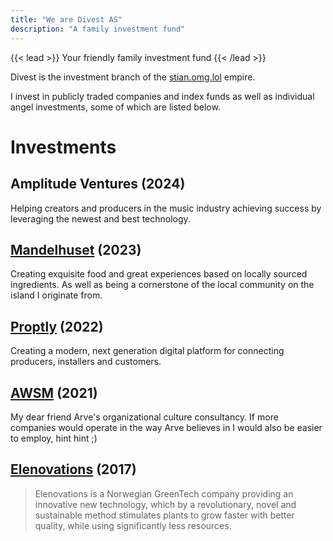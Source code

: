 ```yaml
---
title: "We are Divest AS"
description: "A family investment fund"
---
```


{{< lead >}}
Your friendly family investment fund
{{< /lead >}}

Divest is the investment branch of the [stian.omg.lol](https://stian.omg.lol) empire.

I invest in publicly traded companies and index funds as well as individual angel investments, some of which are listed below.

# Investments

## Amplitude Ventures (2024)

Helping creators and producers in the music industry achieving success by leveraging the newest and best technology.

## [Mandelhuset](https://www.mandelhuset.no/) (2023)

Creating exquisite food and great experiences based on locally sourced ingredients. As well as being a cornerstone of the local community on the island I originate from.

## [Proptly](https://en.proptly.no/) (2022)

Creating a modern, next generation digital platform for connecting producers, installers and customers.

## [AWSM](https://awsm.no/) (2021)

My dear friend Arve's organizational culture consultancy. If more companies would operate in the way Arve believes in I would also be easier to employ, hint hint ;)

## [Elenovations](https://www.elenovations.com/) (2017)

> Elenovations is a Norwegian GreenTech company providing an innovative new technology, which by a revolutionary, novel and sustainable method stimulates plants to grow faster with better quality, while using significantly less resources.


